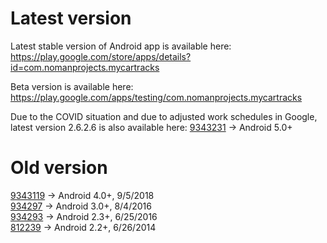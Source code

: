 # Latest version
Latest stable version of Android app is available here:  
https://play.google.com/store/apps/details?id=com.nomanprojects.mycartracks

Beta version is available here:  
https://play.google.com/apps/testing/com.nomanprojects.mycartracks

Due to the COVID situation and due to adjusted work schedules in Google, latest version 2.6.2.6 is also available here:
[9343231](https://github.com/mycartracks/mycartracks-release-history/blob/master/9343231.apk?raw=true) -> Android 5.0+

# Old version
[9343119](https://github.com/mycartracks/mycartracks-release-history/blob/master/9343119.apk?raw=true) -> Android 4.0+, 9/5/2018   
[934297](https://github.com/mycartracks/mycartracks-release-history/blob/master/934297.apk?raw=true) -> Android 3.0+, 8/4/2016  
[934293](https://github.com/mycartracks/mycartracks-release-history/blob/master/934293.apk?raw=true) -> Android 2.3+, 6/25/2016  
[812239](https://github.com/mycartracks/mycartracks-release-history/blob/master/812239.apk?raw=true) -> Android 2.2+, 6/26/2014  

